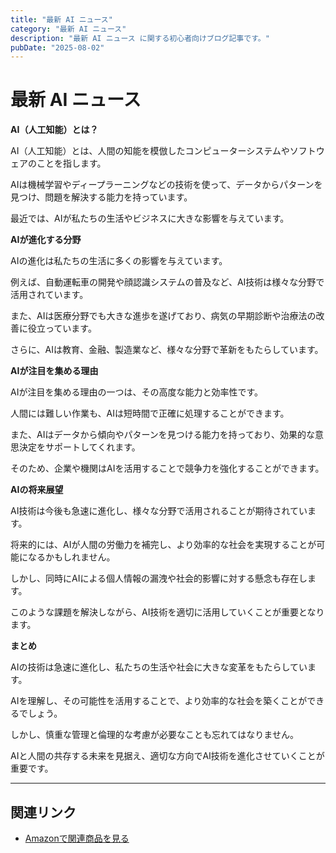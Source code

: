 ```yaml
---
title: "最新 AI ニュース"
category: "最新 AI ニュース"
description: "最新 AI ニュース に関する初心者向けブログ記事です。"
pubDate: "2025-08-02"
---
```


# 最新 AI ニュース

**AI（人工知能）とは？**

AI（人工知能）とは、人間の知能を模倣したコンピューターシステムやソフトウェアのことを指します。

AIは機械学習やディープラーニングなどの技術を使って、データからパターンを見つけ、問題を解決する能力を持っています。

最近では、AIが私たちの生活やビジネスに大きな影響を与えています。



**AIが進化する分野**

AIの進化は私たちの生活に多くの影響を与えています。

例えば、自動運転車の開発や顔認識システムの普及など、AI技術は様々な分野で活用されています。

また、AIは医療分野でも大きな進歩を遂げており、病気の早期診断や治療法の改善に役立っています。

さらに、AIは教育、金融、製造業など、様々な分野で革新をもたらしています。



**AIが注目を集める理由**

AIが注目を集める理由の一つは、その高度な能力と効率性です。

人間には難しい作業も、AIは短時間で正確に処理することができます。

また、AIはデータから傾向やパターンを見つける能力を持っており、効果的な意思決定をサポートしてくれます。

そのため、企業や機関はAIを活用することで競争力を強化することができます。



**AIの将来展望**

AI技術は今後も急速に進化し、様々な分野で活用されることが期待されています。

将来的には、AIが人間の労働力を補完し、より効率的な社会を実現することが可能になるかもしれません。

しかし、同時にAIによる個人情報の漏洩や社会的影響に対する懸念も存在します。

このような課題を解決しながら、AI技術を適切に活用していくことが重要となります。



**まとめ**

AIの技術は急速に進化し、私たちの生活や社会に大きな変革をもたらしています。

AIを理解し、その可能性を活用することで、より効率的な社会を築くことができるでしょう。

しかし、慎重な管理と倫理的な考慮が必要なことも忘れてはなりません。

AIと人間の共存する未来を見据え、適切な方向でAI技術を進化させていくことが重要です。



---

## 関連リンク

- [Amazonで関連商品を見る](https://www.amazon.co.jp/s?k=%E6%9C%80%E6%96%B0+AI+%E3%83%8B%E3%83%A5%E3%83%BC%E3%82%B9&tag=autowritehubai-22)
